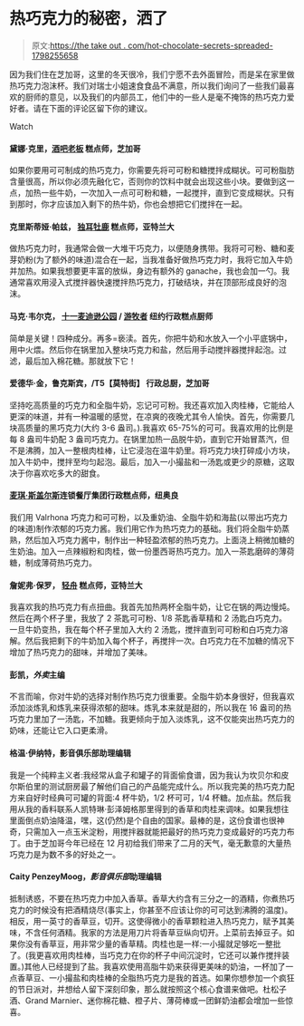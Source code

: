 # 热巧克力的秘密，洒了

> 原文:[https://the take out . com/hot-chocolate-secrets-spreaded-1798255658](https://thetakeout.com/hot-chocolate-secrets-spilled-1798255658)

因为我们住在芝加哥，这里的冬天很冷，我们宁愿不去外面冒险，而是呆在家里做热巧克力泡沫杯。我们对瑞士小姐速食食品不满意，所以我们询问了一些我们最喜欢的厨师的意见，以及我们的内部员工，他们中的一些人是毫不掩饰的热巧克力爱好者。请在下面的评论区留下你的建议。

Watch

#### 黛娜·克里，[酒吧老板](http://www.thepublicanrestaurant.com/) 糕点师，芝加哥

如果你要用可可制成的热巧克力，你需要先将可可粉和糖搅拌成糊状。可可粉脂肪含量很高，所以你必须先融化它，否则你的饮料中就会出现这些小块。要做到这一点，加热一些牛奶，一次加入一点可可粉和糖，一起搅拌，直到它变成糊状。只有到那时，你才应该加入剩下的热牛奶，你也会想把它们搅拌在一起。

#### 克里斯蒂娅·帕兹， [独耳牡鹿](http://www.oneearedstagatl.com) 糕点师，亚特兰大

做热巧克力时，我通常会做一大堆干巧克力，以便随身携带。我将可可粉、糖和麦芽奶粉(为了额外的味道)混合在一起，当我准备好做热巧克力时，我将它加入牛奶并加热。如果我想要更丰富的放纵，身边有额外的 ganache，我也会加一勺。我通常喜欢用浸入式搅拌器快速搅拌热巧克力，打破结块，并在顶部形成良好的泡沫。

#### 马克·韦尔克， [十一麦迪逊公园](http://www.elevenmadisonpark.com/) / [游牧者](https://www.thenomadhotel.com/dining) 纽约行政糕点厨师

简单是关键！四种成分。再多=亵渎。首先，你把牛奶和水放入一个小平底锅中，用中火煨。然后你在锅里加入整块巧克力和盐，然后用手动搅拌器搅拌起泡。过滤，最后加入棉花糖。那就放下它！

#### 爱德华·金，鲁克斯宾，/T5【莫特街】 行政总厨，芝加哥

坚持吃高质量的巧克力和全脂牛奶，忘记可可粉。我还喜欢加入肉桂棒，它能给人更深的味道，并有一种温暖的感觉，在凉爽的夜晚尤其令人愉快。首先，你需要几块高质量的黑巧克力(大约 3-6 盎司。).我喜欢 65-75%的可可。我喜欢用的比例是每 8 盎司牛奶配 3 盎司巧克力。在锅里加热一品脱牛奶，直到它开始冒蒸汽，但不是沸腾，加入一整根肉桂棒，让它浸泡在温牛奶里。将巧克力块打碎成小方块，加入牛奶中，搅拌至均匀起泡。最后，加入一小撮盐和一汤匙或更少的原糖，这取决于你喜欢吃多大的甜食。

#### [麦琪·斯盖尔斯](http://www.linkrestaurantgroup.com/)连锁餐厅集团行政糕点师，纽奥良

我们用 Valrhona 巧克力和可可粉，以及重奶油、全脂牛奶和海盐(以带出巧克力的味道)制作浓郁的巧克力酱。我们用它作为热巧克力的基础。我们将全脂牛奶蒸熟，然后加入巧克力酱中，制作出一种轻盈浓郁的热巧克力。上面浇上稍微加糖的生奶油。加入一点辣椒粉和肉桂，做一份墨西哥热巧克力。加入一茶匙磨碎的薄荷糖，制成薄荷热巧克力。

#### 詹妮弗·保罗， [轻舟](https://www.canoeatl.com/) 糕点师，亚特兰大

我喜欢我的热巧克力有点扭曲。我首先加热两杯全脂牛奶，让它在锅的两边慢炖。然后在两个杯子里，我放了 2 茶匙可可粉、1/8 茶匙香草精和 2 汤匙白巧克力。一旦牛奶变热，我在每个杯子里加入大约 2 汤匙，搅拌直到可可粉和白巧克力溶解。然后我把剩下的牛奶加入每个杯子，再搅拌一次。白巧克力在不加糖的情况下增加了热巧克力的甜味，并增加了美味。

#### 彭凯，*外卖*主编

不言而喻，你对牛奶的选择对制作热巧克力很重要。全脂牛奶本身很好，但我喜欢添加淡炼乳和炼乳来获得浓郁的甜味。炼乳本来就是甜的，所以我在 16 盎司的热巧克力里加了一汤匙，不加糖。我更倾向于加入淡炼乳，这不仅能突出热巧克力的奶味，还能让它入口更柔滑。

#### 格温·伊纳特，影音俱乐部助理编辑

我是一个纯粹主义者:我经常从盒子和罐子的背面偷食谱，因为我认为坎贝尔和皮尔斯伯里的测试厨房最了解他们自己的产品能完成什么。所以我完美的热巧克力配方来自好时经典可可罐的背面:4 杯牛奶，1/2 杯可可，1/4 杯糖。加点盐。然后我用从我的香料联系人凯特琳·彭泽姆格那里得到的香草和肉桂来调味。如果我想往里面倒点奶油降温，嘿，这(仍然)是个自由的国家。最棒的是，这份食谱也很神奇，只需加入一点玉米淀粉，用搅拌器就能把最好的热巧克力变成最好的巧克力布丁。由于芝加哥今年已经在 12 月初给我们带来了二月的天气，毫无歉意的大量热巧克力是为数不多的好处之一。

#### Caity PenzeyMoog，*影音俱乐部*助理编辑

抵制诱惑，不要在热巧克力中加入香草。香草大约含有三分之一的酒精，你煮热巧克力的时候没有把酒精烧尽(事实上，你甚至不应该让你的可可达到沸腾的温度)。相反，用一英寸的香草豆，切开。这使得微小的香草颗粒进入热巧克力，赋予其美味，不含任何酒精。我家的方法是用刀片将香草豆纵向切开。上菜前去掉豆子。如果你没有香草豆，用非常少量的香草精。肉桂也是一样:一小撮就足够吃一整批了。(我更喜欢用肉桂棒，当巧克力在你的杯子中间沉淀时，它还可以兼作搅拌装置。)其他人已经提到了盐。我喜欢使用高脂牛奶来获得更美味的奶油，一杯加了一点香草豆、一小撮盐和肉桂棒的全脂热巧克力是我的首选。如果你想参加一个疯狂的节日派对，并想给人留下深刻印象，那么就按照这个核心食谱来做吧。杜松子酒、Grand Marnier、迷你棉花糖、橙子片、薄荷棒或一团鲜奶油都会增加一些惊喜。